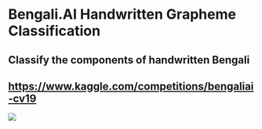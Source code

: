 # Bengali.AI Handwritten Grapheme Classification
## Classify the components of handwritten Bengali

## https://www.kaggle.com/competitions/bengaliai-cv19

![](https://www.googleapis.com/download/storage/v1/b/kaggle-user-content/o/inbox%2F1095143%2Fa9a48686e3f385d9456b59bf2035594c%2Fdesc.png?generation=1576531903599785&alt=media)
